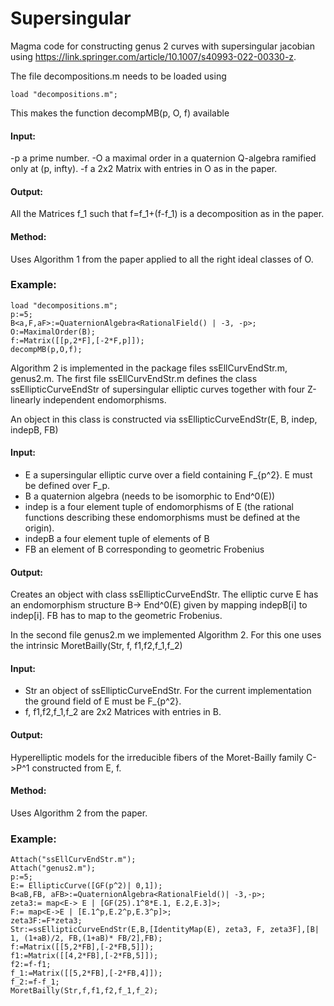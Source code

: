 # Supersingular
Magma code for constructing genus 2 curves with supersingular jacobian using https://link.springer.com/article/10.1007/s40993-022-00330-z.

The file decompositions.m needs to be loaded using
```
load "decompositions.m";
```
This makes the function decompMB(p, O, f) available

#### Input:

-p a prime number.
-O a maximal order in a quaternion Q-algebra ramified only at (p, infty).
-f a 2x2 Matrix with entries in O as in the paper.

#### Output:
All the Matrices f_1 such that f=f_1+(f-f_1) is a decomposition as in the paper.

#### Method:
Uses Algorithm 1 from the paper applied to all the right ideal classes of O.

### Example:
```
load "decompositions.m";
p:=5;
B<a,F,aF>:=QuaternionAlgebra<RationalField() | -3, -p>;
O:=MaximalOrder(B);
f:=Matrix([[p,2*F],[-2*F,p]]);
decompMB(p,O,f);
```

Algorithm 2 is implemented in the package files ssEllCurvEndStr.m, genus2.m.
The first file ssEllCurvEndStr.m defines the class ssEllipticCurveEndStr of supersingular elliptic curves together with four Z-linearly independent endomorphisms.

An object in this class is constructed via ssEllipticCurveEndStr(E, B, indep, indepB, FB)

#### Input:

- E a supersingular elliptic curve over a field containing F_{p^2}. E must be defined over F_p.
- B a quaternion algebra (needs to be isomorphic to End^0(E))
- indep is a four element tuple of endomorphisms of E (the rational functions describing these endomorphisms must be defined at the origin).
- indepB a four element tuple of elements of B
- FB an element of B corresponding to geometric Frobenius

#### Output:
Creates an object with class ssEllipticCurveEndStr. The elliptic curve E has an endomorphism structure B-> End^0(E) given by mapping indepB[i] to indep[i]. FB has to map to the geometric Frobenius.

In the second file genus2.m we implemented Algorithm 2. For this one uses the intrinsic MoretBailly(Str, f, f1,f2,f_1,f_2)

#### Input:
- Str an object of ssEllipticCurveEndStr. For the current implementation the ground field of E must be F_{p^2}.
-  f, f1,f2,f_1,f_2 are 2x2 Matrices with entries in B.

#### Output:
Hyperelliptic models for the irreducible fibers of the Moret-Bailly family C->P^1 constructed from E, f.

#### Method:
Uses Algorithm 2 from the paper.



### Example:
```
Attach("ssEllCurvEndStr.m");
Attach("genus2.m");
p:=5;
E:= EllipticCurve([GF(p^2)| 0,1]);
B<aB,FB, aFB>:=QuaternionAlgebra<RationalField()| -3,-p>;
zeta3:= map<E-> E | [GF(25).1^8*E.1, E.2,E.3]>;
F:= map<E->E | [E.1^p,E.2^p,E.3^p]>;
zeta3F:=F*zeta3;
Str:=ssEllipticCurveEndStr(E,B,[IdentityMap(E), zeta3, F, zeta3F],[B| 1, (1+aB)/2, FB,(1+aB)* FB/2],FB);
f:=Matrix([[5,2*FB],[-2*FB,5]]);
f1:=Matrix([[4,2*FB],[-2*FB,5]]);
f2:=f-f1;
f_1:=Matrix([[5,2*FB],[-2*FB,4]]);
f_2:=f-f_1;
MoretBailly(Str,f,f1,f2,f_1,f_2);
```
